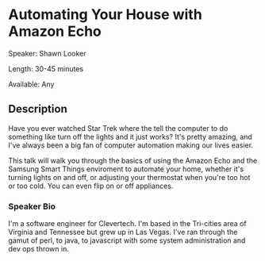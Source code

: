 # Automating Your House with Amazon Echo

Speaker: Shawn Looker

Length: 30-45 minutes

Available: Any

## Description

Have you ever watched Star Trek where the tell the computer to do something like turn off the lights and it just works?  It's pretty amazing, and I've always been a big fan of computer automation making our lives easier.  

This talk will walk you through the basics of using the Amazon Echo and the Samsung Smart Things enviroment to automate your home, whether it's turning lights on and off, or adjusting your thermostat when you're too hot or too cold.  You can even flip on or off appliances.  

### Speaker Bio

I'm a software engineer for Clevertech.  I'm based in the Tri-cities area of Virginia and Tennessee but grew up in Las Vegas.  I've ran through the gamut of perl, to java, to javascript with some system administration and dev ops thrown in.
